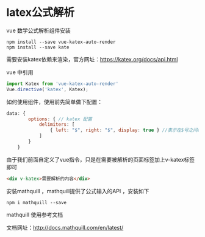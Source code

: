 # latex公式解析

vue 数学公式解析组件安装

```shell
npm install --save vue-katex-auto-render
npm install --save kate
```

需要安装katex依赖来渲染，官方网址：https://katex.org/docs/api.html

vue 中引用

```javascript
import Katex from 'vue-katex-auto-render'
Vue.directive('katex', Katex);
```

如何使用组件，使用前先简单做下配置：

```javascript
data: {
        options: { // katex 配置
            delimiters: [
                { left: "$", right: "$", display: true } //表示在$号之间的公式才会被解析
            ]
        }
    }
```

由于我们前面自定义了vue指令，只是在需要被解析的页面标签加上v-katex标签即可

```html
<div v-katex>需要解析的内容</div>
```

安装mathquill ，mathquill提供了公式输入的API ，安装如下

```shell
npm i mathquill --save
```

mathquill 使用参考文档

文档网址：http://docs.mathquill.com/en/latest/